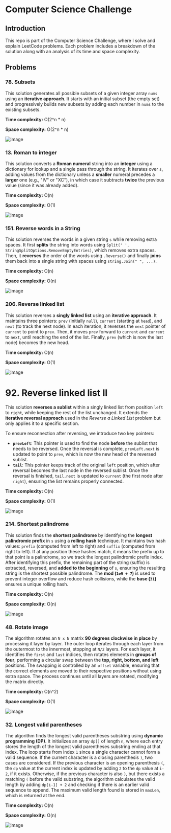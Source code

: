 # Computer Science Challenge

## Introduction
This repo is part of the Computer Science Challenge, where I solve and explain LeetCode problems. Each problem includes a breakdown of the solution along with an analysis of its time and space complexity.

## Problems

### 78. Subsets
This solution generates all possible subsets of a given integer array `nums` using an **iterative approach**. It starts with an initial subset (the empty set) and progressively builds new subsets by adding each number in `nums` to the existing subsets.

**Time complexity:** O(2^n * n)

**Space complexity:** O(2^n * n)

![image](https://github.com/user-attachments/assets/da4002eb-4f7b-41c1-828a-638b15a9d744)

### 13. Roman to integer
This solution converts a **Roman numeral** string into an **integer** using a dictionary for lookup and a single pass through the string. It iterates over `s`, adding values from the dictionary unless a **smaller** numeral precedes a **larger** one (e.g., "IV" or "XC"), in which case it subtracts **twice** the previous value (since it was already added).

**Time complexity:** O(n)

**Space complexity:** O(1)

![image](https://github.com/user-attachments/assets/7bfc24d3-fdbd-4923-8326-af1d47b93c89)

### 151. Reverse words in a String
This solution reverses the words in a given string `s` while removing extra spaces. It first **splits** the string into words using `Split(' ', StringSplitOptions.RemoveEmptyEntries)`, which removes extra spaces. Then, it **reverses** the order of the words using `.Reverse()` and finally **joins** them back into a single string with spaces using `string.Join(" ", ...)`.

**Time complexity:** O(n)

**Space complexity:** O(n)

![image](https://github.com/user-attachments/assets/2f784155-ec32-443e-a871-e8b45a9de897)

### 206. Reverse linked list
This solution reverses a **singly linked list** using an **iterative approach**. It maintains three pointers: `prev` (initially `null`), `current` (starting at `head`), and `next` (to track the next node). In each iteration, it reverses the `next` pointer of `current` to point to `prev`. Then, it moves `prev` forward to `current` and `current` to `next`, until reaching the end of the list. Finally, `prev` (which is now the last node) becomes the new head.

**Time complexity:** O(n)

**Space complexity:** O(1)

![image](https://github.com/user-attachments/assets/2a13ed5d-674e-4afc-9335-6e8d0641f217)

# 92. Reverse linked list II
This solution **reverses a sublist** within a singly linked list from position `left` to `right`, while keeping the rest of the list unchanged. It extends the **iterative reversal approach** used in the *Reverse a Linked List* problem but only applies it to a specific section.

To ensure reconnection after reversing, we introduce two key pointers:

- **`prevLeft`**: This pointer is used to find the node **before** the sublist that needs to be reversed. Once the reversal is complete, `prevLeft.next` is updated to point to `prev`, which is now the new head of the reversed sublist.
- **`tail`**: This pointer keeps track of the original `left` position, which after reversal becomes the last node in the reversed sublist. Once the reversal is finished, `tail.next` is updated to `current` (the first node after `right`), ensuring the list remains properly connected.

**Time complexity:** O(n)

**Space complexity:** O(1)

![image](https://github.com/user-attachments/assets/b533cbea-c52d-41a8-a96a-2a88178b1b04)

### 214. Shortest palindrome
This solution finds the **shortest palindrome** by identifying the **longest palindromic prefix** in `s` using a **rolling hash** technique. It maintains two hash values: `prefix` (computed from left to right) and `suffix` (computed from right to left). If at any position these hashes match, it means the prefix up to that point is a palindrome, so we track the longest palindromic prefix index. After identifying this prefix, the remaining part of the string (suffix) is extracted, reversed, and **added to the beginning** of `s`, ensuring the resulting string is the shortest possible palindrome. The **mod (`1e9 + 7`)** is used to prevent integer overflow and reduce hash collisions, while the **base (`31`)** ensures a unique rolling hash.

**Time complexity:** O(n)

**Space complexity:** O(n)

![image](https://github.com/user-attachments/assets/c4484b6a-41f9-4e15-9b6d-2b8388a1d862)

### 48. Rotate image
The algorithm rotates an `N x N` matrix **90 degrees clockwise in place** by processing it layer by layer. The outer loop iterates through each layer from the outermost to the innermost, stopping at `N/2` layers. For each layer, it identifies the `first` and `last` indices, then rotates elements in **groups of four**, performing a circular swap between the **top, right, bottom, and left** positions. The swapping is controlled by an `offset` variable, ensuring that the correct elements are moved to their respective positions without using extra space. The process continues until all layers are rotated, modifying the matrix directly.

**Time complexity:** O(n^2)

**Space complexity:** O(1)

![image](https://github.com/user-attachments/assets/9900f659-5c55-4691-93e5-181fb069e2c0)

### 32. Longest valid parentheses
The algorithm finds the longest valid parentheses substring using **dynamic programming (DP)**. It initializes an array `dp[]` of length `n`, where each entry stores the length of the longest valid parentheses substring ending at that index. The loop starts from index `1` since a single character cannot form a valid sequence. If the current character is a closing parenthesis `)`, two cases are considered. If the previous character is an opening parenthesis `(`, the `dp` value at the current index is updated by adding `2` to the `dp` value at `i-2`, if it exists. Otherwise, if the previous character is also `)`, but there exists a matching `(` before the valid substring, the algorithm calculates the valid length by adding `dp[i-1] + 2` and checking if there is an earlier valid sequence to append. The maximum valid length found is stored in `maxLen`, which is returned at the end.

**Time complexity:** O(n)

**Space complexity:** O(n)

![image](https://github.com/user-attachments/assets/b95e5e6d-4588-4478-8a94-1174ef37f552)
